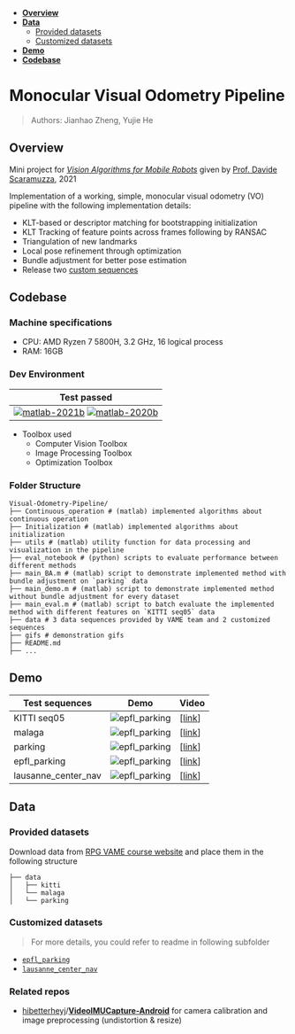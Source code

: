 - [**Overview**](#overview)
- [**Data**](#data)
  - [Provided datasets](#provided-datasets)
  - [Customized datasets](#customized-datasets)
- [**Demo**](#demo)
- [**Codebase**](#codebase)

# Monocular Visual Odometry Pipeline

> Authors: Jianhao Zheng, Yujie He

## Overview

Mini project for [*Vision Algorithms for Mobile Robots*](http://rpg.ifi.uzh.ch/teaching.html) given by [Prof. Davide Scaramuzza](http://rpg.ifi.uzh.ch/people_scaramuzza.html), 2021

Implementation of a working, simple, monocular visual odometry (VO) pipeline with the following implementation details:

- KLT-based or descriptor matching for bootstrapping initialization
- KLT Tracking of feature points across frames following by RANSAC
- Triangulation of new landmarks
- Local pose refinement through optimization
- Bundle adjustment for better pose estimation
- Release two [custom sequences](#custom-datasets)


## Codebase

### Machine specifications

- CPU: AMD Ryzen 7 5800H, 3.2 GHz, 16 logical process
- RAM: 16GB

### Dev Environment

| **Test passed**                                              |
| ------------------------------------------------------------ |
| [![matlab-2021b](https://img.shields.io/badge/matlab-2021b-yellow.svg)](https://www.mathworks.com/products/matlab.html) [![matlab-2020b](https://img.shields.io/badge/matlab-2020b-blue.svg)](https://www.mathworks.com/products/matlab.html) |

- Toolbox used
  - Computer Vision Toolbox
  - Image Processing Toolbox
  - Optimization Toolbox

### Folder Structure

```
Visual-Odometry-Pipeline/
├── Continuous_operation # (matlab) implemented algorithms about continuous operation
├── Initialization # (matlab) implemented algorithms about initialization
├── utils # (matlab) utility function for data processing and visualization in the pipeline
├── eval_notebook # (python) scripts to evaluate performance between different methods
├── main_BA.m # (matlab) script to demonstrate implemented method with bundle adjustment on `parking` data
├── main_demo.m # (matlab) script to demonstrate implemented method without bundle adjustment for every dataset
├── main_eval.m # (matlab) script to batch evaluate the implemented method with different features on `KITTI seq05` data
├── data # 3 data sequences provided by VAME team and 2 customized sequences
├── gifs # demonstration gifs
├── README.md
├── ...
```


## Demo

| Test sequences      | Demo                                                         | Video                                                        |
| ------------------- | ----------------------------------------------- | ------------------------------------------------------------ |
| KITTI seq05         | ![epfl_parking](./gifs/kitti.gif) | [[link](https://www.youtube.com/watch?v=ByywzaIwTSM&list=PLisWEer2ynw1Ws1_km6y-xXDAIyvJ9weM&index=1)] |
| malaga              | ![epfl_parking](./gifs/malaga.gif) | [[link](https://www.youtube.com/watch?v=l-Jklm77tNg&list=PLisWEer2ynw1Ws1_km6y-xXDAIyvJ9weM&index=2)] |
| parking             | ![epfl_parking](./gifs/parking.gif) | [[link](https://www.youtube.com/watch?v=Xut0iuFSy8o&list=PLisWEer2ynw1Ws1_km6y-xXDAIyvJ9weM&index=3)] |
| epfl_parking        | ![epfl_parking](./gifs/epfl_parking.gif) | [[link](https://www.youtube.com/watch?v=eWNpX07L4_A&list=PLisWEer2ynw1Ws1_km6y-xXDAIyvJ9weM&index=4)] |
| lausanne_center_nav | ![epfl_parking](./gifs/lausanne_center_nav.gif) | [[link](https://www.youtube.com/watch?v=qSgeN7ElPik&list=PLisWEer2ynw1Ws1_km6y-xXDAIyvJ9weM&index=5)] |


## Data

### Provided datasets

Download data from [RPG VAME course website](http://rpg.ifi.uzh.ch/teaching.html) and place them in the following structure

```shell
├── data
│   ├── kitti
│   └── malaga
│   └── parking
```

### Customized datasets

> For more details, you could refer to readme in following subfolder

- [`epfl_parking`](https://github.com/Jianhao-zheng/Visual-Odometry-Pipeline/tree/master/data/epfl_parking)
- [`lausanne_center_nav`](https://github.com/Jianhao-zheng/Visual-Odometry-Pipeline/tree/master/data/lausanne_center_nav)



### Related repos

- [hibetterheyj](https://github.com/hibetterheyj)/**[VideoIMUCapture-Android](https://github.com/hibetterheyj/VideoIMUCapture-Android)** for camera calibration and image preprocessing (undistortion & resize)


